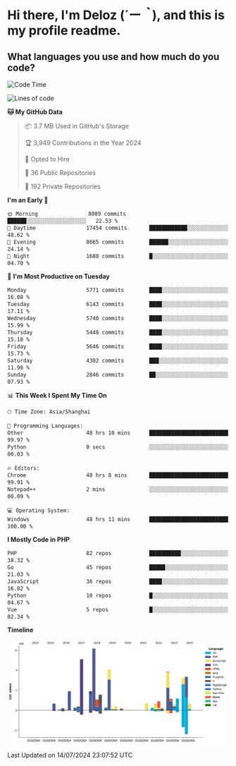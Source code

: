 # **Hi there, I'm Deloz (*´ー｀*), and this is my profile readme.**

## **What languages you use and how much do you code?**

<!--START_SECTION:waka-->
![Code Time](http://img.shields.io/badge/Code%20Time-4%2C414%20hrs%202%20mins-blue)

![Lines of code](https://img.shields.io/badge/From%20Hello%20World%20I%27ve%20Written-41.0%20million%20lines%20of%20code-blue)

**🐱 My GitHub Data** 

> 📦 3.7 MB Used in GitHub's Storage 
 > 
> 🏆 3,949 Contributions in the Year 2024
 > 
> 💼 Opted to Hire
 > 
> 📜 36 Public Repositories 
 > 
> 🔑 192 Private Repositories 
 > 
**I'm an Early 🐤** 

```text
🌞 Morning                8089 commits        ██████░░░░░░░░░░░░░░░░░░░   22.53 % 
🌆 Daytime                17454 commits       ████████████░░░░░░░░░░░░░   48.62 % 
🌃 Evening                8665 commits        ██████░░░░░░░░░░░░░░░░░░░   24.14 % 
🌙 Night                  1688 commits        █░░░░░░░░░░░░░░░░░░░░░░░░   04.70 % 
```
📅 **I'm Most Productive on Tuesday** 

```text
Monday                   5771 commits        ████░░░░░░░░░░░░░░░░░░░░░   16.08 % 
Tuesday                  6143 commits        ████░░░░░░░░░░░░░░░░░░░░░   17.11 % 
Wednesday                5740 commits        ████░░░░░░░░░░░░░░░░░░░░░   15.99 % 
Thursday                 5448 commits        ████░░░░░░░░░░░░░░░░░░░░░   15.18 % 
Friday                   5646 commits        ████░░░░░░░░░░░░░░░░░░░░░   15.73 % 
Saturday                 4302 commits        ███░░░░░░░░░░░░░░░░░░░░░░   11.98 % 
Sunday                   2846 commits        ██░░░░░░░░░░░░░░░░░░░░░░░   07.93 % 
```


📊 **This Week I Spent My Time On** 

```text
🕑︎ Time Zone: Asia/Shanghai

💬 Programming Languages: 
Other                    48 hrs 10 mins      █████████████████████████   99.97 % 
Python                   0 secs              ░░░░░░░░░░░░░░░░░░░░░░░░░   00.03 % 

🔥 Editors: 
Chrome                   48 hrs 8 mins       █████████████████████████   99.91 % 
Notepad++                2 mins              ░░░░░░░░░░░░░░░░░░░░░░░░░   00.09 % 

💻 Operating System: 
Windows                  48 hrs 11 mins      █████████████████████████   100.00 % 
```

**I Mostly Code in PHP** 

```text
PHP                      82 repos            ██████████░░░░░░░░░░░░░░░   38.32 % 
Go                       45 repos            █████░░░░░░░░░░░░░░░░░░░░   21.03 % 
JavaScript               36 repos            ████░░░░░░░░░░░░░░░░░░░░░   16.82 % 
Python                   10 repos            █░░░░░░░░░░░░░░░░░░░░░░░░   04.67 % 
Vue                      5 repos             █░░░░░░░░░░░░░░░░░░░░░░░░   02.34 % 
```



**Timeline**

![Lines of Code chart](https://raw.githubusercontent.com/deloz/deloz/main/assets/bar_graph.png)


 Last Updated on 14/07/2024 23:07:52 UTC
<!--END_SECTION:waka-->
